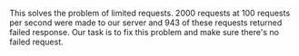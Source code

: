 This solves the problem of limited requests. 2000 requests at 100 requests per second were made to our server and 943 of these requests returned failed response. Our task is to fix this problem and make sure there's no failed request.
